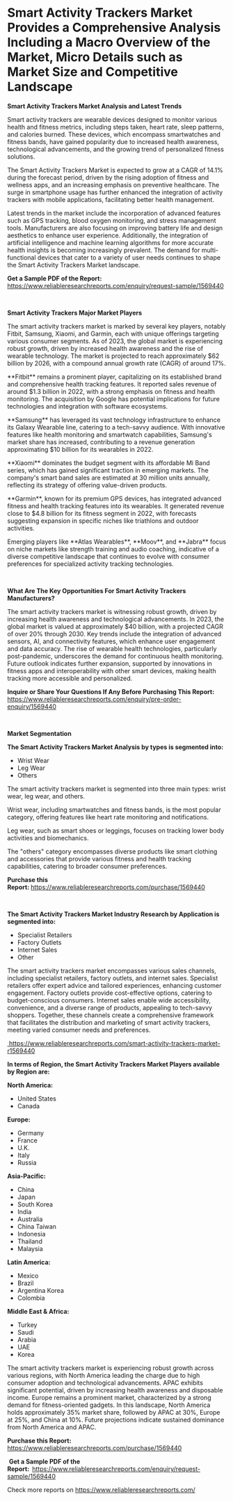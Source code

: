 <p><h1>Smart Activity Trackers Market Provides a Comprehensive Analysis Including a Macro Overview of the Market, Micro Details such as Market Size and Competitive Landscape</h1></p><p><strong>Smart Activity Trackers Market Analysis and Latest Trends</strong></p>
<p><p>Smart activity trackers are wearable devices designed to monitor various health and fitness metrics, including steps taken, heart rate, sleep patterns, and calories burned. These devices, which encompass smartwatches and fitness bands, have gained popularity due to increased health awareness, technological advancements, and the growing trend of personalized fitness solutions.</p><p>The Smart Activity Trackers Market is expected to grow at a CAGR of 14.1% during the forecast period, driven by the rising adoption of fitness and wellness apps, and an increasing emphasis on preventive healthcare. The surge in smartphone usage has further enhanced the integration of activity trackers with mobile applications, facilitating better health management.</p><p>Latest trends in the market include the incorporation of advanced features such as GPS tracking, blood oxygen monitoring, and stress management tools. Manufacturers are also focusing on improving battery life and design aesthetics to enhance user experience. Additionally, the integration of artificial intelligence and machine learning algorithms for more accurate health insights is becoming increasingly prevalent. The demand for multi-functional devices that cater to a variety of user needs continues to shape the Smart Activity Trackers Market landscape.</p></p>
<p><strong>Get a Sample PDF of the Report:&nbsp;</strong> <a href="https://www.reliableresearchreports.com/enquiry/request-sample/1569440?utm_campaign=3057&utm_medium=2&utm_source=Github&utm_content=ia&utm_term=25032025&utm_id=smart-activity-trackers">https://www.reliableresearchreports.com/enquiry/request-sample/1569440</a></p>
<p>&nbsp;</p>
<p><strong>Smart Activity Trackers Major Market Players</strong></p>
<p><p>The smart activity trackers market is marked by several key players, notably Fitbit, Samsung, Xiaomi, and Garmin, each with unique offerings targeting various consumer segments. As of 2023, the global market is experiencing robust growth, driven by increased health awareness and the rise of wearable technology. The market is projected to reach approximately $62 billion by 2026, with a compound annual growth rate (CAGR) of around 17%.</p><p>**Fitbit** remains a prominent player, capitalizing on its established brand and comprehensive health tracking features. It reported sales revenue of around $1.3 billion in 2022, with a strong emphasis on fitness and health monitoring. The acquisition by Google has potential implications for future technologies and integration with software ecosystems.</p><p>**Samsung** has leveraged its vast technology infrastructure to enhance its Galaxy Wearable line, catering to a tech-savvy audience. With innovative features like health monitoring and smartwatch capabilities, Samsung's market share has increased, contributing to a revenue generation approximating $10 billion for its wearables in 2022.</p><p>**Xiaomi** dominates the budget segment with its affordable Mi Band series, which has gained significant traction in emerging markets. The company's smart band sales are estimated at 30 million units annually, reflecting its strategy of offering value-driven products. </p><p>**Garmin**, known for its premium GPS devices, has integrated advanced fitness and health tracking features into its wearables. It generated revenue close to $4.8 billion for its fitness segment in 2022, with forecasts suggesting expansion in specific niches like triathlons and outdoor activities.</p><p>Emerging players like **Atlas Wearables**, **Moov**, and **Jabra** focus on niche markets like strength training and audio coaching, indicative of a diverse competitive landscape that continues to evolve with consumer preferences for specialized activity tracking technologies.</p></p>
<p>&nbsp;</p>
<p><strong>What Are The Key Opportunities For Smart Activity Trackers Manufacturers?</strong></p>
<p><p>The smart activity trackers market is witnessing robust growth, driven by increasing health awareness and technological advancements. In 2023, the global market is valued at approximately $40 billion, with a projected CAGR of over 20% through 2030. Key trends include the integration of advanced sensors, AI, and connectivity features, which enhance user engagement and data accuracy. The rise of wearable health technologies, particularly post-pandemic, underscores the demand for continuous health monitoring. Future outlook indicates further expansion, supported by innovations in fitness apps and interoperability with other smart devices, making health tracking more accessible and personalized.</p></p>
<p><strong>Inquire or Share Your Questions If Any Before Purchasing This Report:</strong> <a href="https://www.reliableresearchreports.com/enquiry/pre-order-enquiry/1569440?utm_campaign=3057&utm_medium=2&utm_source=Github&utm_content=ia&utm_term=25032025&utm_id=smart-activity-trackers">https://www.reliableresearchreports.com/enquiry/pre-order-enquiry/1569440</a></p>
<p>&nbsp;</p>
<p><strong>Market Segmentation</strong></p>
<p><strong>The Smart Activity Trackers Market Analysis by types is segmented into:</strong></p>
<p><ul><li>Wrist Wear</li><li>Leg Wear</li><li>Others</li></ul></p>
<p><p>The smart activity trackers market is segmented into three main types: wrist wear, leg wear, and others. </p><p>Wrist wear, including smartwatches and fitness bands, is the most popular category, offering features like heart rate monitoring and notifications. </p><p>Leg wear, such as smart shoes or leggings, focuses on tracking lower body activities and biomechanics. </p><p>The "others" category encompasses diverse products like smart clothing and accessories that provide various fitness and health tracking capabilities, catering to broader consumer preferences.</p></p>
<p><strong>Purchase this Report:&nbsp;</strong><a href="https://www.reliableresearchreports.com/purchase/1569440?utm_campaign=3057&utm_medium=2&utm_source=Github&utm_content=ia&utm_term=25032025&utm_id=smart-activity-trackers">https://www.reliableresearchreports.com/purchase/1569440</a></p>
<p>&nbsp;</p>
<p><strong>The Smart Activity Trackers Market Industry Research by Application is segmented into:</strong></p>
<p><ul><li>Specialist Retailers</li><li>Factory Outlets</li><li>Internet Sales</li><li>Other</li></ul></p>
<p><p>The smart activity trackers market encompasses various sales channels, including specialist retailers, factory outlets, and internet sales. Specialist retailers offer expert advice and tailored experiences, enhancing customer engagement. Factory outlets provide cost-effective options, catering to budget-conscious consumers. Internet sales enable wide accessibility, convenience, and a diverse range of products, appealing to tech-savvy shoppers. Together, these channels create a comprehensive framework that facilitates the distribution and marketing of smart activity trackers, meeting varied consumer needs and preferences.</p></p>
<p><a href="https://www.reliableresearchreports.com/smart-activity-trackers-market-r1569440?utm_campaign=3057&utm_medium=2&utm_source=Github&utm_content=ia&utm_term=25032025&utm_id=smart-activity-trackers">&nbsp;https://www.reliableresearchreports.com/smart-activity-trackers-market-r1569440</a></p>
<p><strong>In terms of Region, the Smart Activity Trackers Market Players available by Region are:</strong></p>
<p>
    <p> <strong> North America: </strong>
        <ul>
            <li>United States</li>
            <li>Canada</li>
        </ul>
        </p> 
    <p> <strong> Europe: </strong>
        <ul>
            <li>Germany</li>
            <li>France</li>
            <li>U.K.</li>
            <li>Italy</li>
            <li>Russia</li>
        </ul>
        </p> 
    <p> <strong> Asia-Pacific: </strong>
        <ul>
            <li>China</li>
            <li>Japan</li>
            <li>South Korea</li>
            <li>India</li>
            <li>Australia</li>
            <li>China Taiwan</li>
            <li>Indonesia</li>
            <li>Thailand</li>
            <li>Malaysia</li>
        </ul>
        </p> 
    <p> <strong> Latin America: </strong>
        <ul>
            <li>Mexico</li>
            <li>Brazil</li>
            <li>Argentina Korea</li>
            <li>Colombia</li>
        </ul>
        </p> 
    <p> <strong> Middle East & Africa: </strong>
        <ul>
            <li>Turkey</li>
            <li>Saudi</li>
            <li>Arabia</li>
            <li>UAE</li>
            <li>Korea</li>
        </ul>
    </p>
    </p>
<p><p>The smart activity trackers market is experiencing robust growth across various regions, with North America leading the charge due to high consumer adoption and technological advancements. APAC exhibits significant potential, driven by increasing health awareness and disposable income. Europe remains a prominent market, characterized by a strong demand for fitness-oriented gadgets. In this landscape, North America holds approximately 35% market share, followed by APAC at 30%, Europe at 25%, and China at 10%. Future projections indicate sustained dominance from North America and APAC.</p></p>
<p><strong>Purchase this Report: </strong><a href="https://www.reliableresearchreports.com/purchase/1569440?utm_campaign=3057&utm_medium=2&utm_source=Github&utm_content=ia&utm_term=25032025&utm_id=smart-activity-trackers">https://www.reliableresearchreports.com/purchase/1569440</a></p>
<p>&nbsp;<strong>Get a Sample PDF of the Report:&nbsp;&nbsp;</strong><a href="https://www.reliableresearchreports.com/enquiry/request-sample/1569440?utm_campaign=3057&utm_medium=2&utm_source=Github&utm_content=ia&utm_term=25032025&utm_id=smart-activity-trackers">https://www.reliableresearchreports.com/enquiry/request-sample/1569440</a></p>
<p><strong></strong></p>
<p>Check more reports on <a href="https://www.reliableresearchreports.com/?utm_campaign=3057&utm_medium=2&utm_source=Github&utm_content=ia&utm_term=25032025&utm_id=smart-activity-trackers">https://www.reliableresearchreports.com/</a></p>